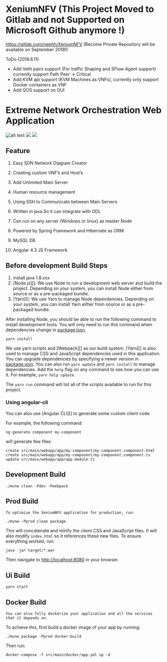
# XeniumNFV (This Project Moved to Gitlab and not Supported on Microsoft Github anymore !)

https://gitlab.com/nephh/XeniumNFV (Become Private Repository will be available on September 2018!)

ToDo (2018.6.11)
+ Add Veth pairs support (For traffic Shaping and SFlow Agent support) currently support Path Peer -> Critical
+ Add KVM api support (KVM Machines as VNFs), currently only support Docker containers as VNF
+ Add QOS support on GUI
# Extreme Network Orchestration Web Application
![alt text](https://img.shields.io/badge/container-ready-green.svg)
[![](https://images.microbadger.com/badges/image/nephilimboy/xenonetapp.svg)](https://microbadger.com/images/nephilimboy/xenonetapp "Get your own image badge on microbadger.com")
[![](https://images.microbadger.com/badges/version/nephilimboy/xenonetapp.svg)](https://microbadger.com/images/nephilimboy/xenonetapp "Get your own version badge on microbadger.com")


## Feature

1. Easy SDN Network Diagram Creator

2. Creating custom VNF’s and Host’s

3. Add Unlimited Main Server

4. Human resource management

5. Using SSH to Communicate between Main Servers

6. Written in java So it can integrate with ODL

7. Can run on any server (Windows or linux) as master Node

8. Powered by Spring Framework and Hibernate as ORM 

9. MySQL DB 

10. Angular 4.3 JS Framework

## Before development Build Steps
1. install java 1.8.xxx
2. [Node.js][]: We use Node to run a development web server and build the project.
   Depending on your system, you can install Node either from source or as a pre-packaged bundle.
3. [Yarn][]: We use Yarn to manage Node dependencies.
   Depending on your system, you can install Yarn either from source or as a pre-packaged bundle.

After installing Node, you should be able to run the following command to install development tools.
You will only need to run this command when dependencies change in [package.json](package.json).

    yarn install

We use yarn scripts and [Webpack][] as our build system.
[Yarn][] is also used to manage CSS and JavaScript dependencies used in this application. You can upgrade dependencies by
specifying a newer version in [package.json](package.json). You can also run `yarn update` and `yarn install` to manage dependencies.
Add the `help` flag on any command to see how you can use it. For example, `yarn help update`.

The `yarn run` command will list all of the scripts available to run for this project.

### Using angular-cli

You can also use [Angular CLI][] to generate some custom client code.

For example, the following command:

    ng generate component my-component

will generate few files:

    create src/main/webapp/app/my-component/my-component.component.html
    create src/main/webapp/app/my-component/my-component.component.ts
    update src/main/webapp/app/app.module.ts

## Development Build

	./mvnw clean -Pdev -Pwebpack

## Prod Build

	To optimize the XeniumNFV application for production, run:

    ./mvnw -Pprod clean package

This will concatenate and minify the client CSS and JavaScript files. It will also modify `index.html` so it references these new files.
To ensure everything worked, run:

    java -jar target/*.war

Then navigate to [http://localhost:8080](http://localhost:8080) in your browser.
	
## Ui Build

	yarn start


## Docker Build

	You can also fully dockerize your application and all the services that it depends on.
To achieve this, first build a docker image of your app by running:

    ./mvnw package -Pprod docker:build

Then run:

    docker-compose -f src/main/docker/app.yml up -d


